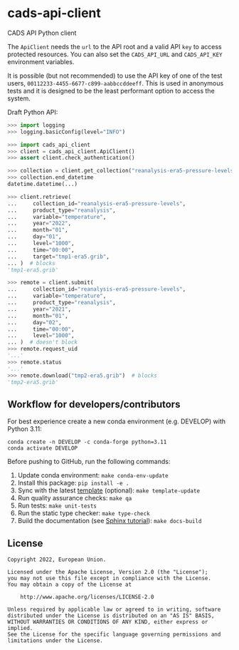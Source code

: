 # cads-api-client

CADS API Python client

The `ApiClient` needs the `url` to the API root and a valid API `key` to access protected resources.
You can also set the `CADS_API_URL` and `CADS_API_KEY` environment variables.

It is possible (but not recommended) to use the API key of one of the test users,
`00112233-4455-6677-c899-aabbccddeeff`. This is used in anonymous tests and
it is designed to be the least performant option to access the system.

Draft Python API:

```python
>>> import logging
>>> logging.basicConfig(level="INFO")

>>> import cads_api_client
>>> client = cads_api_client.ApiClient()
>>> assert client.check_authentication()

>>> collection = client.get_collection("reanalysis-era5-pressure-levels")
>>> collection.end_datetime
datetime.datetime(...)

>>> client.retrieve(
...     collection_id="reanalysis-era5-pressure-levels",
...     product_type="reanalysis",
...     variable="temperature",
...     year="2022",
...     month="01",
...     day="01",
...     level="1000",
...     time="00:00",
...     target="tmp1-era5.grib",
... )  # blocks
'tmp1-era5.grib'

>>> remote = client.submit(
...     collection_id="reanalysis-era5-pressure-levels",
...     variable="temperature",
...     product_type="reanalysis",
...     year="2021",
...     month="01",
...     day="02",
...     time="00:00",
...     level="1000",
... )  # doesn't block
>>> remote.request_uid
'...'
>>> remote.status
'...'
>>> remote.download("tmp2-era5.grib")  # blocks
'tmp2-era5.grib'

```

## Workflow for developers/contributors

For best experience create a new conda environment (e.g. DEVELOP) with Python 3.11:

```
conda create -n DEVELOP -c conda-forge python=3.11
conda activate DEVELOP
```

Before pushing to GitHub, run the following commands:

1. Update conda environment: `make conda-env-update`
1. Install this package: `pip install -e .`
1. Sync with the latest [template](https://github.com/ecmwf-projects/cookiecutter-conda-package) (optional): `make template-update`
1. Run quality assurance checks: `make qa`
1. Run tests: `make unit-tests`
1. Run the static type checker: `make type-check`
1. Build the documentation (see [Sphinx tutorial](https://www.sphinx-doc.org/en/master/tutorial/)): `make docs-build`

## License

```
Copyright 2022, European Union.

Licensed under the Apache License, Version 2.0 (the "License");
you may not use this file except in compliance with the License.
You may obtain a copy of the License at

    http://www.apache.org/licenses/LICENSE-2.0

Unless required by applicable law or agreed to in writing, software
distributed under the License is distributed on an "AS IS" BASIS,
WITHOUT WARRANTIES OR CONDITIONS OF ANY KIND, either express or implied.
See the License for the specific language governing permissions and
limitations under the License.
```

